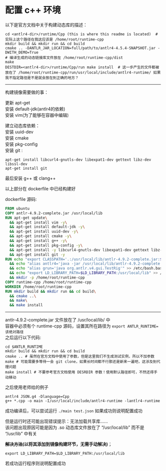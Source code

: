# 配置 c++ 环境

以下是官方文档中关于构建动态库的描述：  

``` Shell
cd <antlr4-dir>/runtime/Cpp (this is where this readme is located)  # 实际上这个路径在我这应该是 /home/root/runtime-cpp
mkdir build && mkdir run && cd build
cmake .. -DANTLR_JAR_LOCATION=full/path/to/antlr4-4.5.4-SNAPSHOT.jar -DWITH_DEMO=True
# 编译生成的动态链接库文件放在 /home/root/runtime-cpp/dist
make
DESTDIR=<antlr4-dir>/runtime/Cpp/run make install  # 这一步产生的文件都被放在了 /home/root/runtime-cpp/run/usr/local/include/antlr4-runtime/ 如果我不指定路径是不是就会放在到正确的地方？ 
```

---------------------

构建镜像需要做的事：  

更新 apt-get  
安装 default-jdk(antlr4的依赖)  
安装 vim(为了能够在容器中编辑)  

建立动态库依赖：  
安装 uuid-dev  
安装 cmake  
安装 pkg-config  
安装 git :  
``` Shell
apt-get install libcurl4-gnutls-dev libexpat1-dev gettext libz-dev libssl-dev
apt-get install git
```

最后安装 g++ 或 clang++

以上部分在 dockerfile 中已经构建好  

dockerfile 源码:  
``` Dockerfile
FROM ubuntu
COPY antlr-4.9.2-complete.jar /usr/local/lib
RUN apt-get update\
  && apt-get install vim -y\
  && apt-get install default-jdk -y\
  && apt-get install uuid-dev -y\
  && apt-get install cmake -y\
  && apt-get install g++ -y\
  && apt-get install pkg-config -y\
  && apt-get install -y libcurl4-gnutls-dev libexpat1-dev gettext libz-dev libssl-dev\
  && apt-get install git -y
RUN echo "export CLASSPATH='.:/usr/local/lib/antlr-4.9.2-complete.jar:$CLASSPATH'" >> /etc/bash.bashrc\
  && echo "alias antlr4='java -jar /usr/local/lib/antlr-4.9.2-complete.jar'" >> /etc/bash.bashrc\
  && echo "alias grun='java org.antlr.v4.gui.TestRig'" >> /etc/bash.bashrc\
  && echo "export LD_LIBRARY_PATH=$LD_LIBRARY_PATH:/usr/local/lib" >> /etc/bash.bashrc\
  && mkdir -p /home/root/runtime-cpp
COPY runtime-cpp /home/root/runtime-cpp
WORKDIR /home/root/runtime-cpp
RUN mkdir build && mkdir run && cd build\
  && cmake ..\
  && make\
  && make install
```

---------------------

antlr-4.9.2-complete.jar 文件放在了 /usr/local/lib/ 中  
容器中必须有个 runtime-cpp 源码，设置其所在路径为 `export ANTLR_RUNTIME=该绝对路径`  
之后运行以下代码:  
``` Shell
cd $ANTLR_RUNTIME
mkdir build && mkdir run && cd build
cmake .. # 虽然在官方文档中使用了参数，但是这里我们不生成测试实例，所以不加参数
make # 可能需要多等待一会 git clone，如果长时间都不行那还是新来一遍吧，这涉及到代理问题
make install # 不要参考官方文档使用 DESRDIR 参数！使用默认路径即可，不然还得手动移动
```

之后使用老师给的例子  
``` Shell
antlr4 JSON.g4 -Dlanguage=Cpp
g++ *.cpp -o main -I/usr/local/include/antlr4-runtime -lantlr4-runtime  
```

成功编译后，可以尝试运行 `./main test.json` 如果成功则说明配置成功  

但是运行时还可能出现错误提示：无法加载共享库......  
该问题出现原因可能是因为 .so 动态库文件放在了 “/usr/local/lib” 而不是 “/usr/lib” 中有关

**~~解决方法~~(以将其添加到镜像构建环节，无需手动解决)**；
``` Shell
export LD_LIBRARY_PATH=$LD_LIBRARY_PATH:/usr/local/lib
```

若成功运行程序则说明配置成功  
